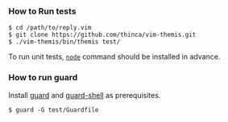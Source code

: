 ### How to Run tests

```
$ cd /path/to/reply.vim
$ git clone https://github.com/thinca/vim-themis.git
$ ./vim-themis/bin/themis test/
```

To run unit tests, [`node`][Node.js] command should be installed in advance.

### How to run guard

Install [guard][] and [guard-shell][] as prerequisites.

```
$ guard -G test/Guardfile
```

[Node.js]: https://nodejs.org/en/
[guard]: https://github.com/guard/guard
[guard-shell]: https://github.com/guard/guard-shell
